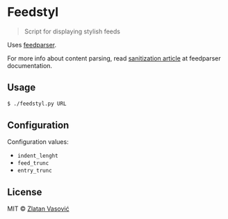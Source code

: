 # Feedstyl

> Script for displaying stylish feeds

Uses [feedparser](http://code.google.com/p/feedparser/).

For more info about content parsing, read
[sanitization article](http://pythonhosted.org/feedparser/html-sanitization.html)
at feedparser documentation.

## Usage

```bash
$ ./feedstyl.py URL
```

## Configuration

Configuration values:

* `indent_lenght`
* `feed_trunc`
* `entry_trunc`

## License

MIT &copy; [Zlatan Vasović](https://github.com/ZDroid)